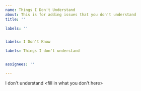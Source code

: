 ```yaml
---
name: Things I Don't Understand
about: This is for adding issues that you don't understand
title: ''

labels: ''


labels: I Don't Know

labels: Things I don't understand


assignees: ''

---
```


I don't understand <fill in what you don't here>
